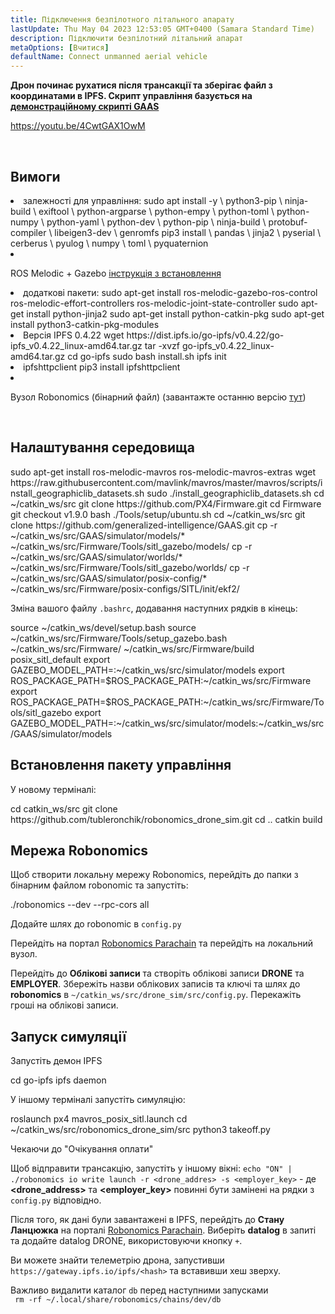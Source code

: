 ```yaml
---
title: Підключення безпілотного літального апарату
lastUpdate: Thu May 04 2023 12:53:05 GMT+0400 (Samara Standard Time)
description: Підключити безпілотний літальний апарат
metaOptions: [Вчитися]
defaultName: Connect unmanned aerial vehicle
---
```


**Дрон починає рухатися після трансакції та зберігає файл з координатами в IPFS. Скрипт управління базується на [демонстраційному скрипті GAAS](https://github.com/generalized-intelligence/GAAS)**  

https://youtu.be/4CwtGAX1OwM

<br/>

## Вимоги

<List>

<li> залежності для управління:

<LessonCodeWrapper language="bash">
sudo apt install -y \
	python3-pip \
	ninja-build \
	exiftool \
	python-argparse \
	python-empy \
	python-toml \
	python-numpy \
	python-yaml \
	python-dev \
	python-pip \
	ninja-build \
	protobuf-compiler \
	libeigen3-dev \
	genromfs
</LessonCodeWrapper>

<LessonCodeWrapper language="bash">
pip3 install \
	pandas \
	jinja2 \
	pyserial \
	cerberus \
	pyulog \
	numpy \
	toml \
	pyquaternion
</LessonCodeWrapper>

</li>

<li class="flex">

ROS Melodic + Gazebo [інструкція з встановлення](http://wiki.ros.org/melodic/Встановлення)
</li>

<li>додаткові пакети:

<LessonCodeWrapper language="bash" codeClass="big-code">
sudo apt-get install ros-melodic-gazebo-ros-control ros-melodic-effort-controllers ros-melodic-joint-state-controller
sudo apt-get install python-jinja2
sudo apt-get install python-catkin-pkg
sudo apt-get install python3-catkin-pkg-modules
</LessonCodeWrapper>

</li>

<li>Версія IPFS 0.4.22

<LessonCodeWrapper language="bash" codeClass="big-code">
wget https://dist.ipfs.io/go-ipfs/v0.4.22/go-ipfs_v0.4.22_linux-amd64.tar.gz
tar -xvzf go-ipfs_v0.4.22_linux-amd64.tar.gz
cd go-ipfs
sudo bash install.sh
ipfs init
</LessonCodeWrapper>

</li>

<li>ipfshttpclient

<LessonCodeWrapper language="bash" codeClass="big-code">
pip3 install ipfshttpclient
</LessonCodeWrapper>

</li>

<li class="flex">

Вузол Robonomics (бінарний файл) (завантажте останню версію [тут](https://github.com/airalab/robonomics/releases))
</li>

</List>

<br/>

## Налаштування середовища

<LessonCodeWrapper language="bash" codeClass="big-code">
sudo apt-get install ros-melodic-mavros ros-melodic-mavros-extras
wget https://raw.githubusercontent.com/mavlink/mavros/master/mavros/scripts/install_geographiclib_datasets.sh
sudo ./install_geographiclib_datasets.sh
cd ~/catkin_ws/src
git clone https://github.com/PX4/Firmware.git
cd Firmware
git checkout v1.9.0
bash ./Tools/setup/ubuntu.sh
</LessonCodeWrapper>

<LessonCodeWrapper language="bash" codeClass="big-code">
cd ~/catkin_ws/src
git clone https://github.com/generalized-intelligence/GAAS.git
cp -r ~/catkin_ws/src/GAAS/simulator/models/* ~/catkin_ws/src/Firmware/Tools/sitl_gazebo/models/
cp -r ~/catkin_ws/src/GAAS/simulator/worlds/* ~/catkin_ws/src/Firmware/Tools/sitl_gazebo/worlds/
cp -r ~/catkin_ws/src/GAAS/simulator/posix-config/* ~/catkin_ws/src/Firmware/posix-configs/SITL/init/ekf2/
</LessonCodeWrapper>

Зміна вашого файлу `.bashrc`, додавання наступних рядків в кінець:  

<LessonCodeWrapper language="json" codeClass="big-code">
source ~/catkin_ws/devel/setup.bash   
source ~/catkin_ws/src/Firmware/Tools/setup_gazebo.bash ~/catkin_ws/src/Firmware/ ~/catkin_ws/src/Firmware/build posix_sitl_default 
export GAZEBO_MODEL_PATH=:~/catkin_ws/src/simulator/models 
export ROS_PACKAGE_PATH=$ROS_PACKAGE_PATH:~/catkin_ws/src/Firmware 
export ROS_PACKAGE_PATH=$ROS_PACKAGE_PATH:~/catkin_ws/src/Firmware/Tools/sitl_gazebo
export GAZEBO_MODEL_PATH=:~/catkin_ws/src/simulator/models:~/catkin_ws/src/GAAS/simulator/models
</LessonCodeWrapper>  

  
## Встановлення пакету управління
У новому терміналі:

<LessonCodeWrapper language="bash" codeClass="big-code">
cd catkin_ws/src
git clone https://github.com/tubleronchik/robonomics_drone_sim.git
cd ..
catkin build
</LessonCodeWrapper>

## Мережа Robonomics

Щоб створити локальну мережу Robonomics, перейдіть до папки з бінарним файлом robonomic та запустіть:  

<LessonCodeWrapper language="bash">
./robonomics --dev --rpc-cors all
</LessonCodeWrapper>

Додайте шлях до robonomic в `config.py`

<LessonImages imageClasses="mb" src="iris-drone/IPFS.jpg" alt="IPFS"/>

Перейдіть на портал [Robonomics Parachain](https://polkadot.js.org/apps/?rpc=wss%3A%2F%2Fkusama.rpc.robonomics.network%2F#/) та перейдіть на локальний вузол.

<LessonImages imageClasses="mb" src="iris-drone/localNode.jpg" alt="localNode"/>

Перейдіть до **Облікові записи** та створіть облікові записи **DRONE** та **EMPLOYER**. Збережіть назви облікових записів та ключі та шлях до **robonomics** в `~/catkin_ws/src/drone_sim/src/config.py`. Перекажіть гроші на облікові записи.

<LessonImages imageClasses="mb" src="iris-drone/addingAcc.jpg" alt="accounts"/>

## Запуск симуляції
Запустіть демон IPFS

<LessonCodeWrapper language="bash">
cd go-ipfs
ipfs daemon
</LessonCodeWrapper>

У іншому терміналі запустіть симуляцію:

<LessonCodeWrapper language="bash">
roslaunch px4 mavros_posix_sitl.launch
cd ~/catkin_ws/src/robonomics_drone_sim/src
python3 takeoff.py
</LessonCodeWrapper>

Чекаючи до "Очікування оплати" 

<LessonImages imageClasses="mb" src="iris-drone/launch.jpg" alt="launch"/>

Щоб відправити трансакцію, запустіть у іншому вікні:
`echo "ON" | ./robonomics io write launch -r <drone_addres> -s <employer_key>` - де **<drone_address>** та **<employer_key>** повинні бути замінені на рядки з `config.py` відповідно.

Після того, як дані були завантажені в IPFS, перейдіть до **Стану Ланцюжка** на порталі [Robonomics Parachain](https://polkadot.js.org/apps/?rpc=wss%3A%2F%2Fkusama.rpc.robonomics.network%2F#/). Виберіть **datalog** в запиті та додайте datalog DRONE, використовуючи кнопку `+`.


<LessonImages imageClasses="mb" src="iris-drone/datalog.jpg" alt="datalog"/>

Ви можете знайти телеметрію дрона, запустивши `https://gateway.ipfs.io/ipfs/<hash>` та вставивши хеш зверху.

<LessonImages imageClasses="mb" src="iris-drone/output.jpg" alt="output"/>

Важливо видалити каталог `db` перед наступними запусками  
` rm -rf ~/.local/share/robonomics/chains/dev/db`